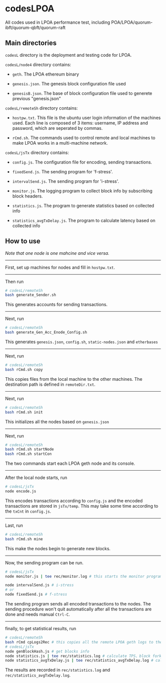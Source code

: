 # codesLPOA
All codes used in LPOA performance test, including POA/LPOA/quorum-ibft/quorum-qbft/quorum-raft

## Main directories
`codesL` directory is the deployment and testing code for LPOA.

`codesL/node4` directory contains:

- `geth`. The LPOA ethereum binary

- `genesis.json`. The genesis block configuration file used

- `genesisB.json`. The base of block configuration file used to generete previous "genesis.json"

`codesL/remoteSh` directory contains:

- `hostpw.txt`. This file is the ubuntu user login information of the machines used. Each line is composed of 3 items: username, IP address and password, which are seperated by commas.

- `rCmd.sh`. The commands used to control remote and local machines to make LPOA works in a multi-machine network.


`codesL/jsTx` directory contains:

- `config.js`. The configuration file for encoding, sending transactions.

- `fixedSend.js`. The sending program for 'f-stress'.

- `intervalSend.js`. The sending program for 'i-stress'.

- `monitor.js`. The logging program to collect block info by subscribing block headers.

- `statistics.js`. The program to generate statistics based on collected info

- `statistics_avgTxDelay.js`. The program to calculate latency based on collected info

## How to use

*Note that one node is one mahcine and vice versa.*

---

First, set up machines for nodes and fill in `hostpw.txt`.

---

Then run

```bash
# codesL/remoteSh
bash generate_Sender.sh
```
This generates accounts for sending transactions.

---

Next, run

```bash
# codesL/remoteSh
bash generate_Gen_Acc_Enode_Config.sh
```

This generates `genesis.json`, `config.sh`, `static-nodes.json` and `etherbases`

---

Next, run

```bash
# codesL/remoteSh
bash rCmd.sh copy
```

This copies files from the local machine to the other machines. The destination path is defined in `remoteDir.txt`.

---

Next, run

```bash
# codesL/remoteSh
bash rCmd.sh init
```

This initializes all the nodes based on `genesis.json`

---

Next, run

```bash
# codesL/remoteSh
bash rCmd.sh startNode
bash rCmd.sh startCon
```

The two commands start each LPOA geth node and its console.

---

After the local node starts, run

```bash
# codesL/jsTx
node encode.js
```

This encodes transactions according to `config.js` and the encoded transactions are stored in `jsTx/temp`. This may take some time according to the `txCnt` in `config.js`.

---

Last, run

```bash
# codesL/remoteSh
bash rCmd.sh mine
```

This make the nodes begin to generate new blocks.

---

Now, the sending program can be run.

```bash
# codesL/jsTx
node monitor.js | tee rec/monitor.log # this starts the monitor program to collect block info.

node intervalSend.js # i-stress
# or
node fixedSend.js # f-stress
```

The sending program sends all encoded transactions to the nodes. The sending procedure won't quit automatically after all the transactions are done and needs manual `Ctrl-C`.

---

finally, to get statistical results, run

```bash
# codesL/remoteSh
bash rCmd cpLogs2Rec # this copies all the remote LPOA geth logs to the local machine
# codesL/jsTx
node genBlockHash.js # get blocks info
node statistics.js | tee rec/statistics.log # calculate TPS、block forking rate, etc.
node statistics_avgTxDelay.js | tee rec/statistics_avgTxDelay.log # calcualte latency.
```

The results are recorded in `rec/statistics.log` and `rec/statistics_avgTxDelay.log`.


